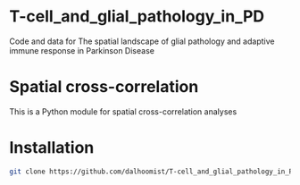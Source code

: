 # T-cell_and_glial_pathology_in_PD
Code and data for The spatial landscape of glial pathology and adaptive immune response in Parkinson Disease 

# Spatial cross-correlation
This is a Python module for spatial cross-correlation analyses

# Installation
```bash
git clone https://github.com/dalhoomist/T-cell_and_glial_pathology_in_PD.git
```

